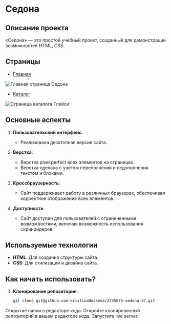 # Седона

## Описание проекта

«Седона» — это простой учебный проект, созданный для демонстрации возможностей HTML, CSS.

## Страницы

* [Главная](https://kristinanoskova.github.io/2235875-sedona-37/)
  
<image src="images/2024-10-11_12-20-18.png" alt="Главная страница Седона">

* [Каталог](https://kristinanoskova.github.io/2235875-sedona-37/catalog.html)

<image src="images/2024-10-11_12-20-37.png" alt="Страница каталога Глейси">

## Основные аспекты

1. **Пользовательский интерфейс**:
   - Реализована десктопная версия сайта.

2. **Верстка**:
   - Верстка pixel perfect всех элементов на страницах.
   - Верстка сделана с учетом переполнения и недополнения текстом и блоками.

3. **Кроссбраузерность**:
   - Сайт поддерживает работу в различных браузерах, обеспечивая корректное отображение всех элементов.

4. **Доступность**:
   - Сайт доступен для пользователей с ограниченными возможностями, включая возможность использования скринридеров.

## Используемые технологии

- **HTML**: Для создания структуры сайта.
- **CSS**: Для стилизации и дизайна сайта.

## Как начать использовать?

1. **Клонирование репозитория**:
   ```sh
   git clone git@github.com:kristinaNoskova/2235875-sedona-37.git
Открытие папки в редакторе кода: Откройте клонированный репозиторий в вашем редакторе кода. Запустите live server.

